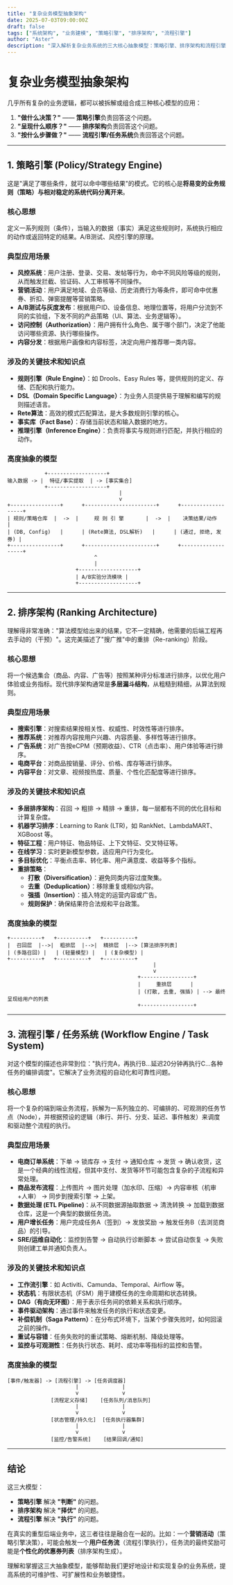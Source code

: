 ```yaml
---
title: "复杂业务模型抽象架构"
date: 2025-07-03T09:00:00Z
draft: false
tags: ["系统架构", "业务建模", "策略引擎", "排序架构", "流程引擎"]
author: "Aster"
description: "深入解析复杂业务系统的三大核心抽象模型：策略引擎、排序架构和流程引擎，以及它们在实际业务中的应用。"
---
```


# 复杂业务模型抽象架构

几乎所有复杂的业务逻辑，都可以被拆解或组合成三种核心模型的应用：

1. **"做什么决策？"** —— **策略引擎**负责回答这个问题。
2. **"呈现什么顺序？"** —— **排序架构**负责回答这个问题。
3. **"按什么步骤做？"** —— **流程引擎/任务系统**负责回答这个问题。

---

## 1. 策略引擎 (Policy/Strategy Engine)

这是"满足了哪些条件，就可以命中哪些结果"的模式。它的核心是**将易变的业务规则（策略）与相对稳定的系统代码分离开来**。

### 核心思想

定义一系列规则（条件），当输入的数据（事实）满足这些规则时，系统执行相应的动作或返回特定的结果。A/B测试、风控引擎的原理。

### 典型应用场景

- **风控系统**：用户注册、登录、交易、发帖等行为，命中不同风险等级的规则，从而触发拦截、验证码、人工审核等不同操作。
- **营销活动**：用户满足地域、会员等级、历史消费行为等条件，即可命中优惠券、折扣、弹窗提醒等营销策略。
- **A/B测试与灰度发布**：根据用户ID、设备信息、地理位置等，将用户分流到不同的实验组，下发不同的产品策略（UI、算法、业务逻辑等）。
- **访问控制（Authorization）**：用户拥有什么角色、属于哪个部门，决定了他能访问哪些资源、执行哪些操作。
- **内容分发**：根据用户画像和内容标签，决定向用户推荐哪一类内容。

### 涉及的关键技术和知识点

- **规则引擎（Rule Engine）**：如 Drools、Easy Rules 等，提供规则的定义、存储、匹配和执行能力。
- **DSL（Domain Specific Language）**：为业务人员提供易于理解和编写的规则描述语言。
- **Rete算法**：高效的模式匹配算法，是大多数规则引擎的核心。
- **事实库（Fact Base）**：存储当前状态和输入数据的地方。
- **推理引擎（Inference Engine）**：负责将事实与规则进行匹配，并执行相应的动作。

### 高度抽象的模型

```
            +-------------------+
输入数据 -> |  特征/事实提取  | -> [事实集合]
            +-------------------+
                                    |
                                    v
+----------------+      +-----------------------+      +-------------------+
| 规则/策略仓库  |  ->  |     规 则 引 擎       |  ->  |    决策结果/动作   |
| (DB, Config)   |      | (Rete算法, DSL解析)   |      | (通过, 拒绝, 发券) |
+----------------+      +-----------------------+      +-------------------+
                            ^
                            |
                      +-------------------+
                      | A/B实验分流模块 |
                      +-------------------+
```

---

## 2. 排序架构 (Ranking Architecture)

理解得非常准确："算法模型给出来的结果，它不一定精确，他需要的后端工程再去手动的（干预）"。这完美描述了"搜广推"中的重排（Re-ranking）阶段。

### 核心思想

将一个候选集合（商品、内容、广告等）按照某种评分标准进行排序，以优化用户体验或业务指标。现代排序架构通常是**多层漏斗结构**，从粗糙到精细，从算法到规则。

### 典型应用场景

- **搜索引擎**：对搜索结果按相关性、权威性、时效性等进行排序。
- **推荐系统**：对推荐内容按用户兴趣、内容质量、多样性等进行排序。
- **广告系统**：对广告按eCPM（预期收益）、CTR（点击率）、用户体验等进行排序。
- **电商平台**：对商品按销量、评分、价格、库存等进行排序。
- **内容平台**：对文章、视频按热度、质量、个性化匹配度等进行排序。

### 涉及的关键技术和知识点

- **多层排序架构**：召回 -> 粗排 -> 精排 -> 重排，每一层都有不同的优化目标和计算复杂度。
- **机器学习排序**：Learning to Rank (LTR)，如 RankNet、LambdaMART、XGBoost 等。
- **特征工程**：用户特征、物品特征、上下文特征、交叉特征等。
- **在线学习**：实时更新模型参数，适应用户行为变化。
- **多目标优化**：平衡点击率、转化率、用户满意度、收益等多个指标。
- **重排策略**：
    - **打散（Diversification）**：避免同类内容过度聚集。
    - **去重（Deduplication）**：移除重复或相似内容。
    - **强插（Insertion）**：插入特定的运营内容或广告。
    - **规则保护**：确保结果符合法规和平台政策。

### 高度抽象的模型

```
+----------+   +----------+   +----------+
|  召回层  |-->|  粗排层  |-->|  精排层  |--> [算法排序列表]
| (多路召回) |   | (轻量模型) |   | (复杂模型) |
+----------+   +----------+   +----------+
                                               |
                                               v
                                          +-----------------+
                                          |     重排层      |
                                          | (打散, 去重, 强插) | --> 最终呈现给用户的列表
                                          +-----------------+
```

---

## 3. 流程引擎 / 任务系统 (Workflow Engine / Task System)

对这个模型的描述也非常到位："执行完A，再执行B...延迟20分钟再执行C...各种任务的编排调度"。它解决了业务流程的自动化和可靠性问题。

### 核心思想

将一个复杂的端到端业务流程，拆解为一系列独立的、可编排的、可观测的任务节点（Node），并根据预设的逻辑（串行、并行、分支、延迟、事件触发）来调度和驱动整个流程的执行。

### 典型应用场景

- **电商订单系统**：下单 -> 锁库存 -> 支付 -> 通知仓库 -> 发货 -> 确认收货，这是一个经典的线性流程，但其中支付、发货等环节可能包含复杂的子流程和异常处理。
- **商品发布流程**：上传图片 -> 图片处理（加水印、压缩）-> 内容审核（机审+人审） -> 同步到搜索引擎 -> 上架。
- **数据处理 (ETL Pipeline)**：从不同数据源抽取数据 -> 清洗转换 -> 加载到数据仓库，这是一个典型的数据任务流。
- **用户增长任务**：用户完成任务A（签到）-> 发放奖励 -> 触发任务B（去浏览商品）的引导。
- **SRE/运维自动化**：监控到告警 -> 自动执行诊断脚本 -> 尝试自动恢复 -> 失败则创建工单并通知负责人。

### 涉及的关键技术和知识点

- **工作流引擎**：如 Activiti、Camunda、Temporal、Airflow 等。
- **状态机**：有限状态机（FSM）用于建模任务的生命周期和状态转换。
- **DAG（有向无环图）**：用于表示任务间的依赖关系和执行顺序。
- **事件驱动架构**：通过事件来触发任务的执行和状态变更。
- **补偿机制（Saga Pattern）**：在分布式环境下，当某个步骤失败时，如何回滚之前的操作。
- **重试与容错**：任务失败时的重试策略、熔断机制、降级处理等。
- **监控与可观测性**：任务执行状态、耗时、成功率等指标的监控和告警。

### 高度抽象的模型

```
[事件/触发器] -> [流程引擎] -> [任务调度器]
                      |              |
                      v              v
              [流程定义存储]    [任务队列/消息队列]
                      |              |
                      v              v
              [状态管理/持久化]  [任务执行器集群]
                      |              |
                      v              v
              [监控/告警系统]    [结果回调/通知]
```

---

## 结论

这三大模型：

- **策略引擎** 解决 **"判断"** 的问题。
- **排序架构** 解决 **"择优"** 的问题。
- **流程引擎** 解决 **"执行"** 的问题。

在真实的重型后端业务中，这三者往往是融合在一起的。比如：一个**营销活动**（策略引擎决策），可能会触发一个**用户任务流**（流程引擎执行），任务流的最终奖励可能是**个性化的优惠券列表**（排序架构生成）。

理解和掌握这三大抽象模型，能够帮助我们更好地设计和实现复杂的业务系统，提高系统的可维护性、可扩展性和业务敏捷性。
